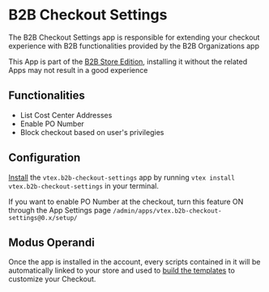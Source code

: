 # B2B Checkout Settings

The B2B Checkout Settings app is responsible for extending your checkout experience with B2B functionalities provided by the B2B Organizations app

This App is part of the [B2B Store Edition](https://github.com/vtex/b2b-store-edition), installing it without the related Apps may not result in a good experience
## Functionalities

- List Cost Center Addresses
- Enable PO Number
- Block checkout based on user's privilegies

## Configuration

[Install](https://vtex.io/docs/recipes/development/installing-an-app/) the `vtex.b2b-checkout-settings` app by running `vtex install vtex.b2b-checkout-settings` in your terminal.

If you want to enable PO Number at the checkout, turn this feature ON through the App Settings page `/admin/apps/vtex.b2b-checkout-settings@0.x/setup/`

## Modus Operandi 

Once the app is installed in the account, every scripts contained in it will be automatically linked to your store and used to [build the templates](https://help.vtex.com/tutorial/configure-template-in-smartcheckout-update--ToTE5XB39t0SwtHgpgwSv?locale=en#configuring-templates-from-the-code-menu) to customize your Checkout.

